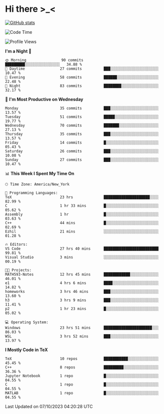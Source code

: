 # Hi there \>_<

[![GitHub stats](https://github-readme-stats.vercel.app/api?username=ARessegetesStery&show_icons=true&theme=transparent)](https://github.com/anuraghazra/github-readme-stats)

<!--START_SECTION:waka-->
![Code Time](http://img.shields.io/badge/Code%20Time-377%20hrs%2015%20mins-blue)

![Profile Views](http://img.shields.io/badge/Profile%20Views-1-blue)

**I'm a Night 🦉** 

```text
🌞 Morning                90 commits          █████████░░░░░░░░░░░░░░░░   34.88 % 
🌆 Daytime                27 commits          ███░░░░░░░░░░░░░░░░░░░░░░   10.47 % 
🌃 Evening                58 commits          ██████░░░░░░░░░░░░░░░░░░░   22.48 % 
🌙 Night                  83 commits          ████████░░░░░░░░░░░░░░░░░   32.17 % 
```
📅 **I'm Most Productive on Wednesday** 

```text
Monday                   35 commits          ███░░░░░░░░░░░░░░░░░░░░░░   13.57 % 
Tuesday                  51 commits          █████░░░░░░░░░░░░░░░░░░░░   19.77 % 
Wednesday                70 commits          ███████░░░░░░░░░░░░░░░░░░   27.13 % 
Thursday                 35 commits          ███░░░░░░░░░░░░░░░░░░░░░░   13.57 % 
Friday                   14 commits          █░░░░░░░░░░░░░░░░░░░░░░░░   05.43 % 
Saturday                 26 commits          ███░░░░░░░░░░░░░░░░░░░░░░   10.08 % 
Sunday                   27 commits          ███░░░░░░░░░░░░░░░░░░░░░░   10.47 % 
```


📊 **This Week I Spent My Time On** 

```text
🕑︎ Time Zone: America/New_York

💬 Programming Languages: 
TeX                      23 hrs              █████████████████████░░░░   82.99 % 
C                        1 hr 33 mins        █░░░░░░░░░░░░░░░░░░░░░░░░   05.62 % 
Assembly                 1 hr                █░░░░░░░░░░░░░░░░░░░░░░░░   03.63 % 
C++                      44 mins             █░░░░░░░░░░░░░░░░░░░░░░░░   02.69 % 
Ezhil                    21 mins             ░░░░░░░░░░░░░░░░░░░░░░░░░   01.28 % 

🔥 Editors: 
VS Code                  27 hrs 40 mins      █████████████████████████   99.81 % 
Visual Studio            3 mins              ░░░░░░░░░░░░░░░░░░░░░░░░░   00.19 % 

🐱‍💻 Projects: 
MATH593-Notes            12 hrs 45 mins      ████████████░░░░░░░░░░░░░   46.01 % 
e1                       4 hrs 6 mins        ████░░░░░░░░░░░░░░░░░░░░░   14.82 % 
homeworks                3 hrs 46 mins       ███░░░░░░░░░░░░░░░░░░░░░░   13.60 % 
h3                       3 hrs 9 mins        ███░░░░░░░░░░░░░░░░░░░░░░   11.41 % 
p2                       1 hr 23 mins        █░░░░░░░░░░░░░░░░░░░░░░░░   05.02 % 

💻 Operating System: 
Windows                  23 hrs 51 mins      ██████████████████████░░░   86.03 % 
WSL                      3 hrs 52 mins       ███░░░░░░░░░░░░░░░░░░░░░░   13.97 % 
```

**I Mostly Code in TeX** 

```text
TeX                      10 repos            ███████████░░░░░░░░░░░░░░   45.45 % 
C++                      8 repos             █████████░░░░░░░░░░░░░░░░   36.36 % 
Jupyter Notebook         1 repo              █░░░░░░░░░░░░░░░░░░░░░░░░   04.55 % 
C                        1 repo              █░░░░░░░░░░░░░░░░░░░░░░░░   04.55 % 
MATLAB                   1 repo              █░░░░░░░░░░░░░░░░░░░░░░░░   04.55 % 
```




 Last Updated on 07/10/2023 04:20:28 UTC
<!--END_SECTION:waka-->
